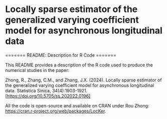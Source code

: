 # Locally sparse estimator of the generalized varying coefficient model for asynchronous longitudinal data
======= README: Description for R Code =======

This README provides a description of the R code used to produce the numerical studies in the paper:

Zhong, R., Zhang, C.M., and Zhang, J.X. (2024). Locally sparse estimator of the generalized varying coefficient model for asynchronous longitudinal data. Statistica Sinica, 34(4):1903-1921. [https://doi.org/10.5705/ss.202022.0196]

All the code is open-source and available on CRAN under Rou Zhong: 
https://cran.r-project.org/web/packages/LocKer.
